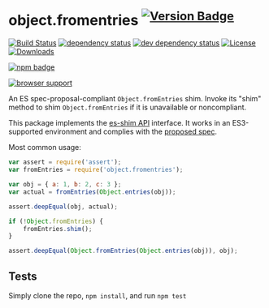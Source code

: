 # object.fromentries <sup>[![Version Badge][npm-version-svg]][package-url]</sup>

[![Build Status][travis-svg]][travis-url]
[![dependency status][deps-svg]][deps-url]
[![dev dependency status][dev-deps-svg]][dev-deps-url]
[![License][license-image]][license-url]
[![Downloads][downloads-image]][downloads-url]

[![npm badge][npm-badge-png]][package-url]

[![browser support][testling-svg]][testling-url]

An ES spec-proposal-compliant `Object.fromEntries` shim. Invoke its "shim" method to shim `Object.fromEntries` if it is unavailable or noncompliant.

This package implements the [es-shim API](https://github.com/es-shims/api) interface. It works in an ES3-supported environment and complies with the [proposed spec](https://tc39.github.io/object-from-entries/).

Most common usage:
```js
var assert = require('assert');
var fromEntries = require('object.fromentries');

var obj = { a: 1, b: 2, c: 3 };
var actual = fromEntries(Object.entries(obj));

assert.deepEqual(obj, actual);

if (!Object.fromEntries) {
	fromEntries.shim();
}

assert.deepEqual(Object.fromEntries(Object.entries(obj)), obj);
```

## Tests
Simply clone the repo, `npm install`, and run `npm test`

[package-url]: https://npmjs.com/package/object.fromentries
[npm-version-svg]: http://versionbadg.es/es-shims/Object.fromEntries.svg
[travis-svg]: https://travis-ci.org/es-shims/Object.fromEntries.svg
[travis-url]: https://travis-ci.org/es-shims/Object.fromEntries
[deps-svg]: https://david-dm.org/es-shims/Object.fromEntries.svg
[deps-url]: https://david-dm.org/es-shims/Object.fromEntries
[dev-deps-svg]: https://david-dm.org/es-shims/Object.fromEntries/dev-status.svg
[dev-deps-url]: https://david-dm.org/es-shims/Object.fromEntries#info=devDependencies
[testling-svg]: https://ci.testling.com/es-shims/Object.fromEntries.png
[testling-url]: https://ci.testling.com/es-shims/Object.fromEntries
[npm-badge-png]: https://nodei.co/npm/object.fromentries.png?downloads=true&stars=true
[license-image]: http://img.shields.io/npm/l/object.fromentries.svg
[license-url]: LICENSE
[downloads-image]: http://img.shields.io/npm/dm/object.fromentries.svg
[downloads-url]: http://npm-stat.com/charts.html?package=object.fromentries
